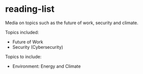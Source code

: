 # reading-list
Media on topics such as the future of work, security and climate.

Topics included:
- Future of Work
- Security (Cybersecurity)

Topics to include:
- Environment: Energy and Climate